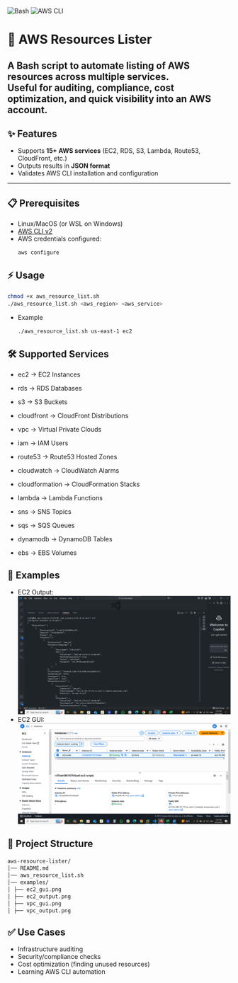 ![Bash](https://img.shields.io/badge/shell-bash-green)
![AWS CLI](https://img.shields.io/badge/AWS-CLI-orange)

# 🚀 AWS Resources Lister 
A **Bash script** to automate listing of AWS resources across multiple services.  
Useful for auditing, compliance, cost optimization, and quick visibility into an AWS account.
---
## ✨ Features
- Supports **15+ AWS services** (EC2, RDS, S3, Lambda, Route53, CloudFront, etc.)
- Outputs results in **JSON format**
- Validates AWS CLI installation and configuration
---
## 📋 Prerequisites
- Linux/MacOS (or WSL on Windows)
- [AWS CLI v2](https://docs.aws.amazon.com/cli/latest/userguide/install-cliv2.html)
- AWS credentials configured:
  ```bash
  aws configure
  ```
## ⚡ Usage
   ```bash
   chmod +x aws_resource_list.sh
   ./aws_resource_list.sh <aws_region> <aws_service>
   ```
- Example
   ```bash
   ./aws_resource_list.sh us-east-1 ec2
   ```
## 🛠 Supported Services
- ec2 → EC2 Instances

- rds → RDS Databases

- s3 → S3 Buckets

- cloudfront → CloudFront Distributions

- vpc → Virtual Private Clouds

- iam → IAM Users

- route53 → Route53 Hosted Zones

- cloudwatch → CloudWatch Alarms

- cloudformation → CloudFormation Stacks

- lambda → Lambda Functions

- sns → SNS Topics

- sqs → SQS Queues

- dynamodb → DynamoDB Tables

- ebs → EBS Volumes

## 📸 Examples
- EC2 Output:
![](examples/ec2_output.png)
- EC2 GUI:
![](examples/ec2_gui.png)

## 📂 Project Structure
```text
aws-resource-lister/
│── README.md
│── aws_resource_list.sh 
│── examples/
│ ├── ec2_gui.png
│ ├── ec2_output.png
│ ├── vpc_gui.png
│ ├── vpc_output.png
```
## ✅ Use Cases
- Infrastructure auditing
- Security/compliance checks
- Cost optimization (finding unused resources)
- Learning AWS CLI automation











   


